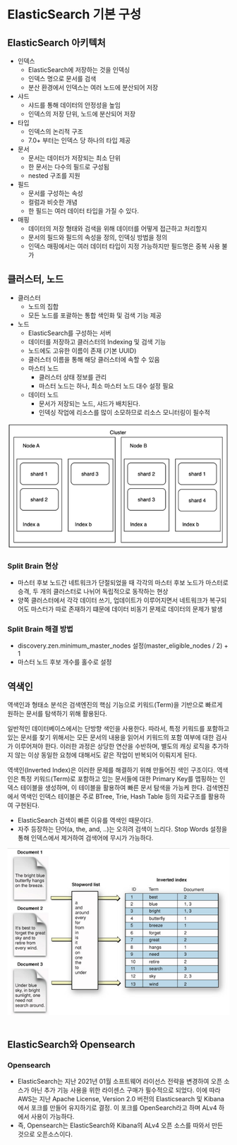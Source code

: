 # ElasticSearch 기본 구성

## ElasticSearch 아키텍처

 - 인덱스
    - ElasticSearch에 저장하는 것을 인덱싱
    - 인덱스 명으로 문서를 검색
    - 분산 환경에서 인덱스는 여러 노드에 분산되어 저장
 - 샤드
    - 샤드를 통해 데이터의 안정성을 높임
    - 인덱스의 저장 단위, 노드에 분산되어 저장
 - 타입
    - 인덱스의 논리적 구조
    - 7.0+ 부터는 인덱스 당 하나의 타입 제공
 - 문서
    - 문서는 데이터가 저장되는 최소 단위
    - 한 문서는 다수의 필드로 구성됨
    - nested 구조를 지원
 - 필드
    - 문서를 구성하는 속성
    - 컬럼과 비슷한 개념
    - 한 필드는 여러 데이터 타입을 가질 수 있다. 
 - 매핑
    - 데이터의 저장 형태와 검색을 위해 데이터를 어떻게 접근하고 처리할지
    - 문서의 필드와 필드의 속성을 정의, 인덱싱 방법을 정의
    - 인덱스 매핑에서는 여러 데이터 타입이 지정 가능하지만 필드명은 중복 사용 불가

## 클러스터, 노드

 - 클러스터
    - 노드의 집합
    - 모든 노드를 포괄하는 통합 색인화 및 검색 기능 제공
 - 노드
    - ElasticSearch를 구성하는 서버
    - 데이터를 저장하고 클러스터의 Indexing 및 검색 기능
    - 노드에도 고유한 이름이 존재 (기본 UUID)
    - 클러스터 이름을 통해 해당 클러스터에 속할 수 있음
    - 마스터 노드
        - 클러스터 상태 정보를 관리
        - 마스터 노드는 하나, 최소 마스터 노드 대수 설정 필요
    - 데이터 노드
        - 문서가 저장되는 노드, 샤드가 배치된다.
        - 인덱싱 작업에 리소스를 많이 소모하므로 리소스 모니터링이 필수적
<div align="center">
    <img src="./images/cluster.PNG">
</div>

### Split Brain 현상

 - 마스터 후보 노드간 네트워크가 단절되었을 때 각각의 마스터 후보 노드가 마스터로 승격, 두 개의 클러스터로 나뉘어 독립적으로 동작하는 현상
 - 양쪽 클러스터에서 각각 데이터 쓰기, 업데이트가 이루어지면서 네트워크가 복구되어도 마스터가 따로 존재하기 떄문에 데이터 비동기 문제로 데이터의 문제가 발생

### Split Brain 해결 방법

 - discovery.zen.minimum_master_nodes 설정(master_eligible_nodes / 2) + 1
 - 마스터 노드 후보 개수를 홀수로 설정

## 역색인

역색인과 형태소 분석은 검색엔진의 핵심 기능으로 키워드(Term)을 기반으로 빠르게 원하는 문서를 탐색하기 위해 활용된다.

일반적인 데이터베이스에서는 단방향 색인을 사용한다. 따라서, 특정 키워드를 포함하고 있는 문서를 찾기 위해서는 모든 문서의 내용을 읽어서 키워드의 포함 여부에 대한 검사가 이루어져야 한다. 이러한 과정은 상당한 연산을 수반하며, 별도의 캐싱 로직을 추가하지 않는 이상 동일한 요청에 대해서도 같은 작업이 반복되어 이뤄지게 된다.

역색인(Inverted Index)은 이러한 문제를 해결하기 위해 만들어진 색인 구조이다. 역색인은 특정 키워드(Term)로 포함하고 있는 문서들에 대한 Primary Key를 맵핑하는 인덱스 테이블을 생성하며, 이 테이블을 활용하여 빠른 문서 탐색을 가능케 한다. 검색엔진에서 역색인 인덱스 테이블은 주로 BTree, Trie, Hash Table 등의 자료구조를 활용하여 구현된다.
 - ElasticSearch 검색이 빠른 이유를 역색인 때문이다.
 - 자주 등장하는 단어(a, the, and, ..)는 오히려 검색이 느리다. Stop Words 설정을 통해 인덱스에서 제거하여 검색어에 무시가 가능하다.

<div align="center">
    <img src="./images/inverted_index.png">
</div>
<br/>

## ElasticSearch와 Opensearch

### Opensearch

 - ElasticSearch는 지난 2021년 01월 소프트웨어 라이선스 전략을 변경하여 오픈 소스가 아닌 추가 기능 사용을 위한 라이센스 구매가 필수적으로 되었다. 이에 따라 AWS는 지난 Apache License, Version 2.0 버전의 Elasticsearch 및 Kibana에서 포크를 만들어 유지하기로 결정. 이 포크를 OpenSearch라고 하며 ALv4 하에서 사용이 가능하다.
 - 즉, Opensearch는 ElasticSearch와 Kibana의 ALv4 오픈 소스를 따와서 만든 것으로 오픈소스이다.
